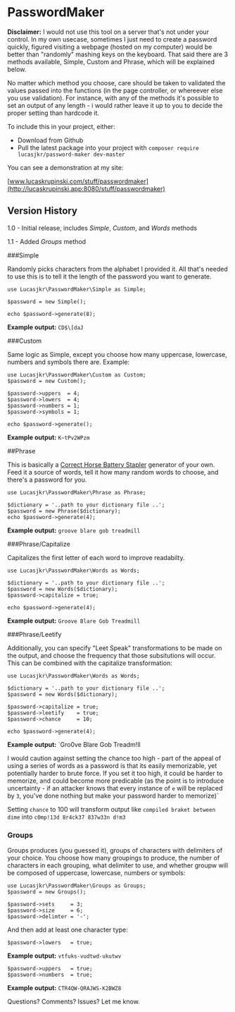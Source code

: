 # PasswordMaker

**Disclaimer:** I would not use this tool on a server that's not under your control. In my own usecase, sometimes I just need to create a password quickly, figured visiting a webpage (hosted on my computer) would be better than "randomly" mashing keys on the keyboard.
That said there are 3 methods available, Simple, Custom and Phrase, which will be explained below.

No matter which method you choose, care should be taken to validated the values passed into the functions (in the page controller, or whereever else you use validation). For instance, with any of the methods it's possible to set an output of any length - i would rather leave it up to you to decide the proper setting than hardcode it.

To include this in your project, either:

* Download from Github
* Pull the latest package into your project with `composer require lucasjkr/password-maker dev-master`

You can see a demonstration at my site:

[www.lucaskrupinski.com/stuff/passwordmaker](http://lucaskrupinski.app:8080/stuff/passwordmaker)


## Version History

1.0 - Initial release, includes *Simple*, *Custom*, and *Words* methods

1.1 - Added *Groups* method


###Simple

Randomly picks characters from the alphabet I provided it. All that's needed to use this is to tell it the length of the password you want to generate.

    use Lucasjkr\PasswordMaker\Simple as Simple;

    $password = new Simple();

    echo $password->generate(8);

**Example output:** `CD$\[daJ`
    
###Custom

Same logic as Simple, except you choose how many uppercase, lowercase, numbers and symbols there are. Example:

    use Lucasjkr\PasswordMaker\Custom as Custom;
    $password = new Custom();

    $password->uppers  = 4;
    $password->lowers  = 4;
    $password->numbers = 1;
    $password->symbols = 1;
    
    echo $password->generate();

**Example output:** `K~tPv2WPzm`

##Phrase

This is basically a [Correct Horse Battery Stapler](https://www.xkcd.com/936/) generator of your own. Feed it a source of words, tell it how many random words to choose, and there's a password for you.
    
    use Lucasjkr\PasswordMaker\Phrase as Phrase;

    $dictionary = '..path to your dictionary file ..';
    $password = new Phrase($dictionary);
    echo $password->generate(4);
    
**Example output:** `groove blare gob treadmill`


###Phrase/Capitalize

Capitalizes the first letter of each word to improve readabilty.

    use Lucasjkr\PasswordMaker\Words as Words;

    $dictionary = '..path to your dictionary file ..';
    $password = new Words($dictionary);
    $password->capitalize = true;

    echo $password->generate(4);
    
**Example output:** `Groove Blare Gob Treadmill`

###Phrase/Leetify

Additionally, you can specify "Leet Speak" transformations to be made on the output, and choose the frequency that those subsitutions will occur. This can be combined with the capitalize transformation:

    use Lucasjkr\PasswordMaker\Words as Words;

    $dictionary = '..path to your dictionary file ..';
    $password = new Words($dictionary);

    $password->capitalize = true;
    $password->leetify    = true;
    $password->chance     = 10;

    echo $password->generate(4);

**Example output:** `Gro0ve Blare Gob Treadm!ll

I would caution against setting the chance too high - part of the appeal of using a series of words as a password is that its easily memorizable, yet potentially harder to brute force. If you set it too high, it could be harder to memorize, and could become more predicable (as the point is to introduce uncertainty - if an attacker knows that every instance of `e` will be replaced by `3`, you've done nothing but make your password harder to memorize)`

Setting `chance` to 100 will transform output like `compiled braket between dime` into `c0mp!13d 8r4ck37 837w33n d!m3`

### Groups 

Groups produces (you guessed it), groups of characters with delimiters of your choice. You choose how many groupings to produce, the number of characters in each grouping, what delimiter to use, and whether groupw will be composed of uppercase, lowercase, numbers or symbols:

    use Lucasjkr\PasswordMaker\Groups as Groups;
    $password = new Groups();
    
    $password->sets     = 3;
    $password->size     = 6;
    $password->delimter = '-';
    
And then add at least one character type:

    $password->lowers   = true;
    
**Example output:** `vtfuks-vudtwd-ukutwv`

    $password->uppers   = true;
    $password->numbers  = true;
    
**Example output:** `CTR4QW-QRAJWS-K2BWZ8`

Questions? Comments? Issues? Let me know.